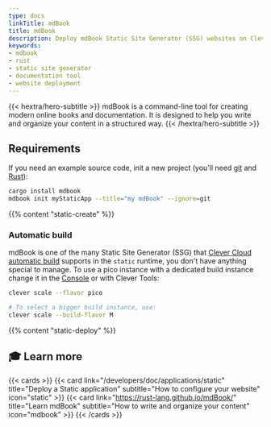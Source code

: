 ```yaml
---
type: docs
linkTitle: mdBook
title: mdBook
description: Deploy mdBook Static Site Generator (SSG) websites on Clever Cloud with step-by-step tutorial and configuration guide
keywords:
- mdbook
- rust
- static site generator
- documentation tool
- website deployment
---
```


{{< hextra/hero-subtitle >}}
  mdBook is a command-line tool for creating modern online books and documentation. It is designed to help you write and organize your content in a structured way.
{{< /hextra/hero-subtitle >}}

## Requirements

If you need an example source code, init a new project (you'll need [git](https://git-scm.com/book/en/v2/Getting-Started-Installing-Git) and [Rust](https://www.rust-lang.org/tools/install)):

```bash
cargo install mdbook
mdbook init myStaticApp --title="my mdBook" --ignore=git
```

{{% content "static-create" %}}

### Automatic build

mdBook is one of the many Static Site Generator (SSG) that [Clever Cloud automatic build](/doc/applications/static/#static-site-generators-ssg-auto-build) supports in the `static` runtime, you don't have anything special to manage. To use a pico instance with a dedicated build instance change it in the [Console](https://console.clever-cloud.com) or with Clever Tools:

```bash
clever scale --flavor pico

# To select a bigger build instance, use:
clever scale --build-flavor M
```

{{% content "static-deploy" %}}

## 🎓 Learn more

{{< cards >}}
  {{< card link="/developers/doc/applications/static" title="Deploy a Static application" subtitle="How to configure your website" icon="static" >}}
  {{< card link="https://rust-lang.github.io/mdBook/" title="Learn mdBook" subtitle="How to write and organize your content" icon="mdbook" >}}
{{< /cards >}}
